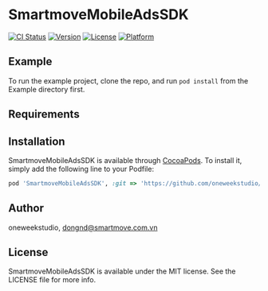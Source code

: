 # SmartmoveMobileAdsSDK

[![CI Status](https://img.shields.io/travis/oneweekstudio/SmartmoveMobileAdsSDK.svg?style=flat)](https://travis-ci.org/oneweekstudio/SmartmoveMobileAdsSDK)
[![Version](https://img.shields.io/cocoapods/v/SmartmoveMobileAdsSDK.svg?style=flat)](https://cocoapods.org/pods/SmartmoveMobileAdsSDK)
[![License](https://img.shields.io/cocoapods/l/SmartmoveMobileAdsSDK.svg?style=flat)](https://cocoapods.org/pods/SmartmoveMobileAdsSDK)
[![Platform](https://img.shields.io/cocoapods/p/SmartmoveMobileAdsSDK.svg?style=flat)](https://cocoapods.org/pods/SmartmoveMobileAdsSDK)

## Example

To run the example project, clone the repo, and run `pod install` from the Example directory first.

## Requirements

## Installation

SmartmoveMobileAdsSDK is available through [CocoaPods](https://cocoapods.org). To install
it, simply add the following line to your Podfile:

```ruby
pod 'SmartmoveMobileAdsSDK', :git => 'https://github.com/oneweekstudio/SmartmoveMobileAdsSDK.git', :branch => 'swift4'
```

## Author

oneweekstudio, dongnd@smartmove.com.vn

## License

SmartmoveMobileAdsSDK is available under the MIT license. See the LICENSE file for more info.
